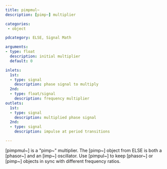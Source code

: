 ```yaml
---
title: pimpmul~
description: [pimp~] multiplier

categories:
 - object

pdcategory: ELSE, Signal Math

arguments:
- type: float
  description: initial multiplier
  default: 0

inlets:
  1st:
  - type: signal
    description: phase signal to multiply
  2nd:
  - type: float/signal
    description: frequency multiplier
outlets:
  1st:
  - type: signal
    description: multiplied phase signal
  2nd:
  - type: signal
    description: impulse at period transitions

---
```


[pimpmul~] is a "pimp~" multiplier. The [pimp~] object from ELSE is both a [phasor~] and an [imp~] oscillator. Use [pimpul~] to keep [phasor~] or [pimp~] objects in sync with different frequency ratios.

